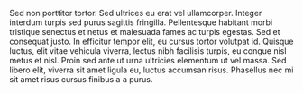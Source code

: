 Sed non porttitor tortor. Sed ultrices eu erat vel ullamcorper. Integer interdum turpis sed purus sagittis fringilla. Pellentesque habitant morbi tristique senectus et netus et malesuada fames ac turpis egestas. Sed et consequat justo. In efficitur tempor elit, eu cursus tortor volutpat id. Quisque luctus, elit vitae vehicula viverra, lectus nibh facilisis turpis, eu congue nisl metus et nisl. Proin sed ante ut urna ultricies elementum ut vel massa. Sed libero elit, viverra sit amet ligula eu, luctus accumsan risus. Phasellus nec mi sit amet risus cursus finibus a a purus.
